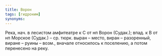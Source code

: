 ```yaml
---
title: Ворон
tags: [гидроним]
synonyms:
---
```


Река, нач. в лесистом амфитеатре к С от нп Ворон (Судак.); впад. к В от нп
Морское (Судак.) – ср. тюрк. выран – место, виран – разоренный, виране – руины –
возм., вначале относилось к поселению, а потом перенесено на реку.
